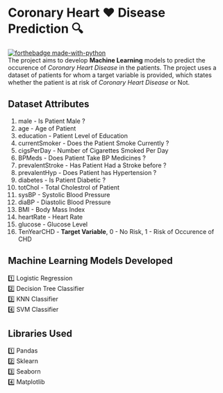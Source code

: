 # Coronary Heart :heart: Disease Prediction :mag:
[![forthebadge made-with-python](http://ForTheBadge.com/images/badges/made-with-python.svg)](https://www.python.org/)<br>
The project aims to develop **Machine Learning** models to predict the occurence of *Coronary Heart Disease* in the patients. The project uses a dataset of patients for whom a target variable is provided, which states whether the patient is at risk of *Coronary Heart Disease* or Not.<br>
## Dataset Attributes
1. male - Is Patient Male ?
2. age - Age of Patient
3. education - Patient Level of Education
4. currentSmoker - Does the Patient Smoke Currently ?
5. cigsPerDay - Number of Cigarettes Smoked Per Day
6. BPMeds	- Does Patient Take BP Medicines ?
7. prevalentStroke	- Has Patient Had a Stroke before ?
8. prevalentHyp	- Does Patient has Hypertension ?
9. diabetes	- Is Patient Diabetic ?
10. totChol	- Total Cholestrol of Patient
11. sysBP	- Systolic Blood Pressure
12. diaBP	- Diastolic Blood Pressure
13. BMI	- Body Mass Index
14. heartRate	- Heart Rate
15. glucose	- Glucose Level
16. TenYearCHD - **Target Variable**, 0 - No Risk, 1 - Risk of Occurence of CHD<br>
## Machine Learning Models Developed
:one: Logistic Regression<br>
:two: Decision Tree Classifier<br>
:three: KNN Classifier<br>
:four: SVM Classifier<br>
## Libraries Used
:one: Pandas<br>
:two: Sklearn <br>
:three: Seaborn<br>
:four: Matplotlib<br>
